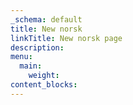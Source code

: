```yaml
---
_schema: default
title: New norsk
linkTitle: New norsk page
description:
menu:
  main:
    weight:
content_blocks:
---
```

